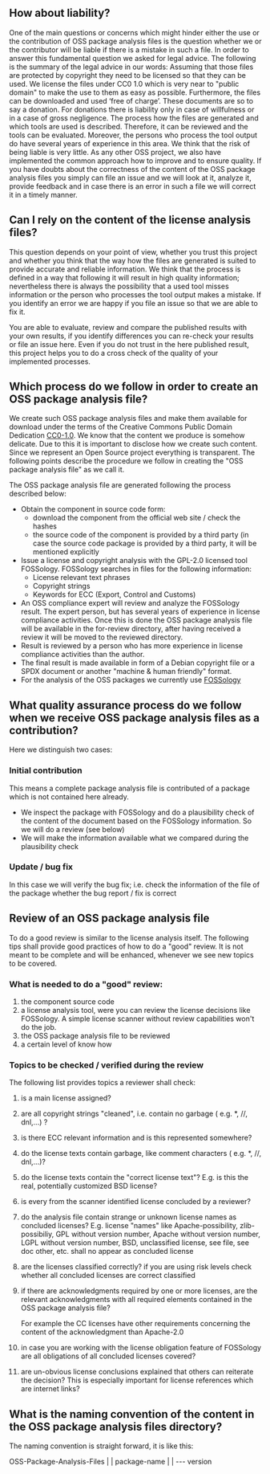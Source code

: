 ## How about liability?
One of the main questions or concerns which might hinder either the use or the contribution of OSS package analysis files is the question whether we or the contributor will be liable if there is a mistake in such a file. 
In order to answer this fundamental question we asked for legal advice. The following is the summary of the legal advice in our words:
Assuming that those files are protected by copyright they need to be licensed so that they can be used. We license the files under CC0 1.0 which is very near to "public domain" to make the use to them as easy as possible. Furthermore, the files can be downloaded and used ‘free of charge’.
These documents are so to say a donation. For donations there is liability only in case of willfulness or in a case of gross negligence. The process how the files are generated and which tools are used is described. Therefore, it can be reviewed and the tools can be evaluated. Moreover, the persons who process the tool output do have several years of experience in this area. We think that the risk of being liable is very little.
As any other OSS project, we also have implemented the common approach how to improve and to ensure quality. If you have doubts about the correctness of the content of the  OSS package analysis files you simply can file an issue and we will look at it, analyze it, provide feedback and in case there is an error in such a file we will correct it in a timely manner.

## Can I rely on the content of the license analysis files?
This question depends on your point of view, whether you trust this project and whether you think that the way how the files are generated is suited to provide accurate and reliable information.
We think that the process is defined in a way that following it will result in high quality information; nevertheless there is always the possibility that a used tool misses information or the person who processes the tool output makes a mistake. If you identify an error we are happy if you file an issue so that we are able to fix it.

You are able to evaluate, review and compare the published results with your own results, if you identify differences you can re-check your results or file an issue here. Even if you do not trust in the here published result, this project helps you to do a cross check of the quality of your implemented processes.

## Which process do we follow in order to create an OSS package analysis file?
We create such OSS package analysis files and make them available for download under the terms of the Creative Commons Public Domain Dedication [CC0-1.0](https://creativecommons.org/publicdomain/zero/1.0/). We know that the content we produce is somehow delicate. Due to this it is important to disclose how we create such content. Since we represent an Open Source project everything is transparent. The following points describe the procedure we follow in creating the "OSS package analysis file" as we call it. 

The OSS package analysis file are generated following the process described below:

* Obtain the component in source code form:
	* download the component from the official web site / check the hashes
	* the source code of the component is provided by a third party (in case the source code package is provided by a third party, it will be mentioned explicitly
* Issue a license and copyright analysis with the GPL-2.0 licensed tool FOSSology. FOSSology searches in files for the following information:
	* License relevant text phrases
	* Copyright strings
	* Keywords for ECC (Export, Control and Customs)
* An OSS compliance expert will review and analyze the FOSSology result. The expert person, but has several years of experience in license compliance activities. Once this is done the OSS package analysis file will be available in the for-review directory, after having received a review it will be moved to the reviewed directory.
* Result is reviewed by a person who has more experience in license compliance activities than the author.
* The final result is made available in form of a Debian copyright file or a SPDX document or another "machine & human friendly" format.
* For the analysis of the OSS packages we currently use [FOSSology](http://www.fossology.org/projects/fossology)

## What quality assurance process do we follow when we receive OSS package analysis files as a contribution?

Here we distinguish two cases:
### Initial contribution
This means a complete package analysis file is contributed of a package which is not contained here already.
* We inspect the package with FOSSology and do a plausibility check of the content of the document based on the FOSSology information. So we will do a review (see below)
* We will make the information available what we compared during the plausibility check

### Update / bug fix 
In this case we will verify the bug fix; i.e. check the information of the file of the package whether the bug report / fix is correct

## Review of an OSS package analysis file

To do a good review is similar to the license analysis itself. The following tips shall provide good practices of how to do a "good" review. It is not meant to be complete and will be enhanced, whenever we see new topics to be covered.

### What is needed to do a "good" review:
1. the component source code
2. a license analysis tool, were you can review the license decisions like FOSSology. A simple license scanner without review capabilities  won't do the job.
3. the OSS package analysis file to be reviewed
4. a certain level of know how

### Topics to be checked / verified during the review

The following list provides topics a reviewer shall check:
1. is a main license assigned?
2. are all copyright strings "cleaned", i.e. contain no garbage ( e.g. *, //, dnl,...) ?
3. is there ECC relevant information and is this represented somewhere?
4. do the license texts contain garbage, like comment characters ( e.g. *, //, dnl,...)?
5. do the license texts contain the "correct license text"? E.g. is this the real, potentially customized BSD license?
6. is every from the scanner identified license concluded by a reviewer?
7. do the analysis file contain strange or unknown license names as concluded licenses? E.g. license "names" like Apache-possibility, zlib-possibiliy, GPL without version number, Apache without  version number, LGPL without version number, BSD, unclassified license, see file, see doc other, etc. shall no appear as concluded license
8. are the licenses classified correctly? if you are using risk levels check whether all concluded licenses are correct classified
9. if there are acknowledgments required by one or more licenses, are the relevant acknowledgments with all required elements contained in the OSS package analysis file?

	For example the CC licenses have other requirements concerning the content of the acknowledgment than Apache-2.0
11. in case you are working with the license obligation feature of FOSSology are all obligations of all concluded licenses covered?
12. are un-obvious license conclusions explained that others can reiterate the decision? This is especially important for license references which are internet links?

## What is the naming convention of the content in the OSS package analysis files directory?
The naming convention is straight forward, it is like this:

OSS-Package-Analysis-Files
	|
	|
	package-name
		|
		|
		--- version
		
